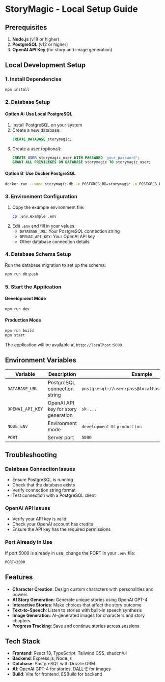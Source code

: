 # StoryMagic - Local Setup Guide

## Prerequisites

1. **Node.js** (v18 or higher)
2. **PostgreSQL** (v12 or higher)
3. **OpenAI API Key** (for story and image generation)

## Local Development Setup

### 1. Install Dependencies
```bash
npm install
```

### 2. Database Setup

#### Option A: Use Local PostgreSQL
1. Install PostgreSQL on your system
2. Create a new database:
   ```sql
   CREATE DATABASE storymagic;
   ```
3. Create a user (optional):
   ```sql
   CREATE USER storymagic_user WITH PASSWORD 'your_password';
   GRANT ALL PRIVILEGES ON DATABASE storymagic TO storymagic_user;
   ```

#### Option B: Use Docker PostgreSQL
```bash
docker run --name storymagic-db -e POSTGRES_DB=storymagic -e POSTGRES_PASSWORD=password -p 5432:5432 -d postgres:13
```

### 3. Environment Configuration
1. Copy the example environment file:
   ```bash
   cp .env.example .env
   ```
2. Edit `.env` and fill in your values:
   - `DATABASE_URL`: Your PostgreSQL connection string
   - `OPENAI_API_KEY`: Your OpenAI API key
   - Other database connection details

### 4. Database Schema Setup
Run the database migration to set up the schema:
```bash
npm run db:push
```

### 5. Start the Application

#### Development Mode
```bash
npm run dev
```

#### Production Mode
```bash
npm run build
npm start
```

The application will be available at `http://localhost:5000`

## Environment Variables

| Variable | Description | Example |
|----------|-------------|---------|
| `DATABASE_URL` | PostgreSQL connection string | `postgresql://user:pass@localhost:5432/storymagic` |
| `OPENAI_API_KEY` | OpenAI API key for story generation | `sk-...` |
| `NODE_ENV` | Environment mode | `development` or `production` |
| `PORT` | Server port | `5000` |

## Troubleshooting

### Database Connection Issues
- Ensure PostgreSQL is running
- Check that the database exists
- Verify connection string format
- Test connection with a PostgreSQL client

### OpenAI API Issues
- Verify your API key is valid
- Check your OpenAI account has credits
- Ensure the API key has the required permissions

### Port Already in Use
If port 5000 is already in use, change the PORT in your `.env` file:
```
PORT=3000
```

## Features

- **Character Creation**: Design custom characters with personalities and powers
- **AI Story Generation**: Generate unique stories using OpenAI GPT-4
- **Interactive Stories**: Make choices that affect the story outcome
- **Text-to-Speech**: Listen to stories with built-in speech synthesis
- **Image Generation**: AI-generated images for characters and story chapters
- **Progress Tracking**: Save and continue stories across sessions

## Tech Stack

- **Frontend**: React 18, TypeScript, Tailwind CSS, shadcn/ui
- **Backend**: Express.js, Node.js
- **Database**: PostgreSQL with Drizzle ORM
- **AI**: OpenAI GPT-4 for stories, DALL-E for images
- **Build**: Vite for frontend, ESBuild for backend